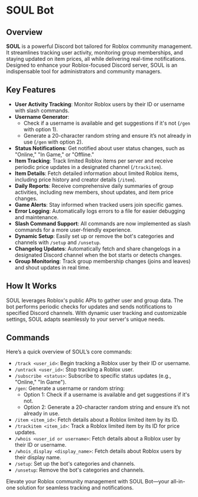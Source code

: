 # SOUL Bot

## Overview

**SOUL** is a powerful Discord bot tailored for Roblox community management. It streamlines tracking user activity, monitoring group memberships, and staying updated on item prices, all while delivering real-time notifications. Designed to enhance your Roblox-focused Discord server, SOUL is an indispensable tool for administrators and community managers.

## Key Features

- **User Activity Tracking**: Monitor Roblox users by their ID or username with slash commands.
- **Username Generator**: 
  - Check if a username is available and get suggestions if it's not (`/gen` with option 1).
  - Generate a 20-character random string and ensure it’s not already in use (`/gen` with option 2).
- **Status Notifications**: Get notified about user status changes, such as "Online," "In Game," or "Offline."
- **Item Tracking**: Track limited Roblox items per server and receive periodic price updates in a designated channel (`/trackitem`).
- **Item Details**: Fetch detailed information about limited Roblox items, including price history and creator details (`/item`).
- **Daily Reports**: Receive comprehensive daily summaries of group activities, including new members, shout updates, and item price changes.
- **Game Alerts**: Stay informed when tracked users join specific games.
- **Error Logging**: Automatically logs errors to a file for easier debugging and maintenance.
- **Slash Command Support**: All commands are now implemented as slash commands for a more user-friendly experience.
- **Dynamic Setup**: Easily set up or remove the bot's categories and channels with `/setup` and `/unsetup`.
- **Changelog Updates**: Automatically fetch and share changelogs in a designated Discord channel when the bot starts or detects changes.
- **Group Monitoring**: Track group membership changes (joins and leaves) and shout updates in real time.

## How It Works

SOUL leverages Roblox's public APIs to gather user and group data. The bot performs periodic checks for updates and sends notifications to specified Discord channels. With dynamic user tracking and customizable settings, SOUL adapts seamlessly to your server's unique needs.

## Commands

Here’s a quick overview of SOUL’s core commands:

- `/track <user_id>`: Begin tracking a Roblox user by their ID or username.
- `/untrack <user_id>`: Stop tracking a Roblox user.
- `/subscribe <status>`: Subscribe to specific status updates (e.g., "Online," "In Game").
- `/gen`: Generate a username or random string:
  - Option 1: Check if a username is available and get suggestions if it's not.
  - Option 2: Generate a 20-character random string and ensure it’s not already in use.
- `/item <item_id>`: Fetch details about a Roblox limited item by its ID.
- `/trackitem <item_id>`: Track a Roblox limited item by its ID for price updates.
- `/whois <user_id or username>`: Fetch details about a Roblox user by their ID or username.
- `/whois_display <display_name>`: Fetch details about Roblox users by their display name.
- `/setup`: Set up the bot's categories and channels.
- `/unsetup`: Remove the bot's categories and channels.

Elevate your Roblox community management with SOUL Bot—your all-in-one solution for seamless tracking and notifications.
